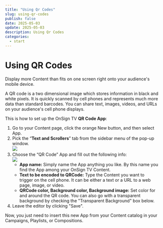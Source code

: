```yaml
---
title: "Using Qr Codes"
slug: using-qr-codes
publish: false
date: 2025-05-03
update: 2025-05-03
description: Using Qr Codes
categories:
  - start
---
```


Using QR Codes
==============

Display more Content than fits on one screen right onto your audience's mobile device.

A QR code is a two dimensional image which stores information in black and white pixels. It is quickly scanned by cell phones and represents much more data than standard barcodes. You can share text, images, videos, and URLs on your audience's cell phone displays.

This is how to set up the OnSign TV **QR Code App**:

1. Go to your Content page, click the orange New button, and then select App.
2. Pick the “**Text and Scrollers**” tab from the sidebar menu of the pop-up window.  
   ![](https://static.helpjuice.com/helpjuice_production/uploads/upload/image/23821/direct/1731653822541/add-qr-codes-to-your-content_1.png)
3. Choose the “QR Code” App and fill out the following info:  
   ![](https://static.helpjuice.com/helpjuice_production/uploads/upload/image/23821/direct/1731653841806/add-qr-codes-to-your-content_2.png)
   * **App name:** Simply name the App anything you like. By this name you find the App among your OnSign TV Content.
   * **Text to be encoded to QRCode:** Type the Content you want to trigger on the cell phone. It can be either a text or a URL to a web page, image, or video.
   * **QRCode color, Background color, Background image:** Set color for and around the QR code. You can also go with a transparent background by checking the "Transparent Background" box below.
4. Leave the editor by clicking "Save".

Now, you just need to insert this new App from your Content catalog in your Campaigns, Playlists, or Compositions.
